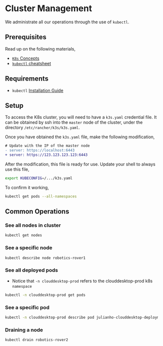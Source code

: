# Cluster Management

We administrate all our operations through the use of `kubectl`.

## Prerequisites

Read up on the following materials,

- [`K8s` Concepts](https://kubernetes.io/docs/concepts/)
- [`kubectl` cheatsheet](https://kubernetes.io/docs/reference/kubectl/cheatsheet/)

## Requirements

- `kubectl` [Installation Guide](https://kubernetes.io/docs/tasks/tools/)

## Setup

To access the K8s cluster, you will need to have a `k3s.yaml` credential file. It can be obtained by ssh into the `master` node of the cluster, under the directory `/etc/rancher/k3s/k3s.yaml`.

Once you have obtained the `k3s.yaml` file, make the following modification,

```diff
# Update with the IP of the master node
- server: https://localhost:6443
+ server: https://123.123.123.123:6443
```

After the modification, this file is ready for use. Update your shell to always use this file,

```bash
export KUBECONFIG=/.../k3s.yaml
```

To confirm it working,

```bash
kubectl get pods --all-namespaces
```

## Common Operations

### See all nodes in cluster

```bash
kubectl get nodes
```

### See a specific node

```bash
kubectl describe node robotics-rover1
```

### See all deployed pods

- Notice that `-n clouddesktop-prod` refers to the clouddesktop-prod k8s `namespace`

```bash
kubectl -n clouddesktop-prod get pods
```

### See a specific pod

```bash
kubectl -n clouddesktop-prod describe pod julianho-clouddesktop-deployment-abc123efg-123abc
```

### Draining a node

```bash
kubectl drain robotics-rover2
```
